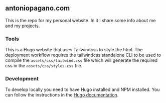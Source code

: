 ## antoniopagano.com

This is the repo for my personal website. In it I share some info about me and my projects.

### Tools

This is a Hugo website that uses Tailwindcss to style the html. The deployment workflow requires the tailwindcss standalone CLI to be used to compile the `assets/css/tailwind.css` file which will generate the required css in the `assets/css/styles.css` file.

### Development

To develop locally you need to have Hugo installed and NPM installed. You can follow the instructions in the [Hugo documentation](https://gohugo.io/getting-started/installing/).
